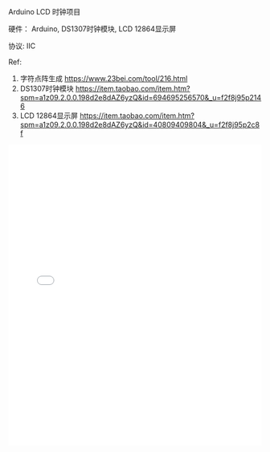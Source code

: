 Arduino LCD 时钟项目

硬件：
Arduino, DS1307时钟模块, LCD 12864显示屏

协议: IIC

Ref:
1. 字符点阵生成
https://www.23bei.com/tool/216.html
2. DS1307时钟模块
https://item.taobao.com/item.htm?spm=a1z09.2.0.0.198d2e8dAZ6yzQ&id=694695256570&_u=f2f8j95p2146
3. LCD 12864显示屏
https://item.taobao.com/item.htm?spm=a1z09.2.0.0.198d2e8dAZ6yzQ&id=40809409804&_u=f2f8j95p2c8f


<iframe src="//player.bilibili.com/player.html?aid=617369740&bvid=BV1784y1o7Fy&cid=1234969999&page=1" scrolling="no" border="0" frameborder="no" framespacing="0" height="600px" width = "100%" allowfullscreen="true"> </iframe>